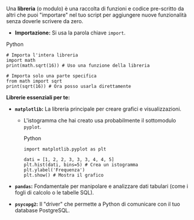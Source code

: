 Una **libreria** (o modulo) è una raccolta di funzioni e codice pre-scritto da altri che puoi "importare" nel tuo script per aggiungere nuove funzionalità senza doverle scrivere da zero.

- **Importazione:** Si usa la parola chiave `import`.
    

Python

```
# Importa l'intera libreria
import math
print(math.sqrt(16)) # Uso una funzione della libreria

# Importa solo una parte specifica
from math import sqrt
print(sqrt(16)) # Ora posso usarla direttamente
```

**Librerie essenziali per te:**

- **`matplotlib`:** La libreria principale per creare grafici e visualizzazioni.
    
    - L'istogramma che hai creato usa probabilmente il sottomodulo `pyplot`.
        
        Python
        
        ```
        import matplotlib.pyplot as plt
        
        dati = [1, 2, 2, 3, 3, 3, 4, 4, 5]
        plt.hist(dati, bins=5) # Crea un istogramma
        plt.ylabel('Frequenza')
        plt.show() # Mostra il grafico
        ```
        
- **`pandas`:** Fondamentale per manipolare e analizzare dati tabulari (come i fogli di calcolo o le tabelle SQL).
    
- **`psycopg2`:** Il "driver" che permette a Python di comunicare con il tuo database PostgreSQL.
    

